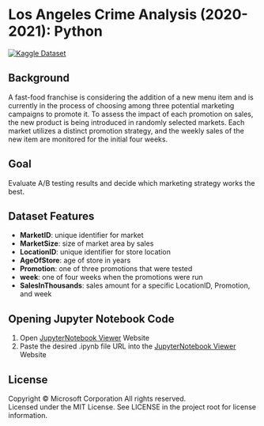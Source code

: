 # Los Angeles Crime Analysis (2020-2021): Python

[![Kaggle Dataset](https://img.shields.io/static/v1?label=Kaggle%20Dataset&message=Open&color=blue&logo=visualstudiocode)]([https://www.kaggle.com/datasets/hemil26/crime-in-los-angeles?select=crime_in_la.csv])

## Background

A fast-food franchise is considering the addition of a new menu item and is currently in the process of choosing among three potential marketing campaigns to promote it. To assess the impact of each promotion on sales, the new product is being introduced in randomly selected markets. Each market utilizes a distinct promotion strategy, and the weekly sales of the new item are monitored for the initial four weeks.

## Goal

Evaluate A/B testing results and decide which marketing strategy works the best.

## Dataset Features

   - **MarketID**: unique identifier for market
   - **MarketSize**: size of market area by sales
   - **LocationID**: unique identifier for store location
   - **AgeOfStore**: age of store in years
   - **Promotion**: one of three promotions that were tested
   - **week**: one of four weeks when the promotions were run
   - **SalesInThousands**: sales amount for a specific LocationID, Promotion, and week


## Opening Jupyter Notebook Code
   1. Open [JupyterNotebook Viewer](https://nbviewer.org/) Website
   2. Paste the desired .ipynb file URL into the [JupyterNotebook Viewer](https://nbviewer.org/) Website


## License

Copyright © Microsoft Corporation All rights reserved.<br />
Licensed under the MIT License. See LICENSE in the project root for license information.
